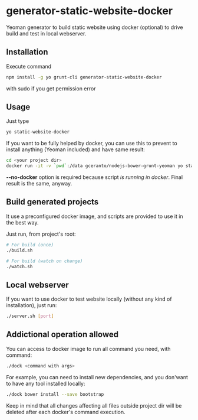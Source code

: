 # generator-static-website-docker
Yeoman generator to build static website using docker (optional) to drive build and test in local webserver.

## Installation
Execute command
```bash
npm install -g yo grunt-cli generator-static-website-docker
```
with sudo if you get permission error

## Usage
Just type
```bash
yo static-website-docker
```

If you want to be fully helped by docker, you can use this to prevent to install anything (Yeoman included) and have same result:
```bash
cd <your project dir>
docker run -it -v `pwd`:/data gceranto/nodejs-bower-grunt-yeoman yo static-website-docker --no-docker
```
**--no-docker** option is required because script *is running in docker*. Final result is the same, anyway.

## Build generated projects
It use a preconfigured docker image, and scripts are provided to use it in the best way.

Just run, from project's root:
```bash
# For build (once)
./build.sh

# For build (watch on change)
./watch.sh
```

## Local webserver
If you want to use docker to test website locally (without any kind of installation), just run:
```bash
./server.sh [port]
```

## Addictional operation allowed
You can access to docker image to run all command you need, with command:
```bash
./dock <command with args>
```

For example, you can need to install new dependencies, and you don'want to have any tool installed locally:
```bash
./dock bower install --save bootstrap
```

Keep in mind that all changes affecting all files outside project dir will be deleted after each docker's command execution.
